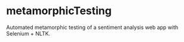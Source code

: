 # metamorphicTesting
Automated metamorphic testing of a sentiment analysis web app with Selenium + NLTK.
